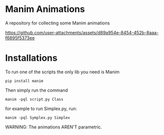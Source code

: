 # Manim Animations
A repository for collecting some Manim animations

https://github.com/user-attachments/assets/d89a954e-8454-452b-8aaa-f6895f5373ee

# Installations

To run one of the scripts the only lib you need is Manim 
```
pip install manim
```
Then simply run the command
```
manim -pql script.py Class
```
for example to run Simplex.py, run:
```
manim -pql Symplex.py Simplex
```

WARNING: The animations AREN'T parametric.
